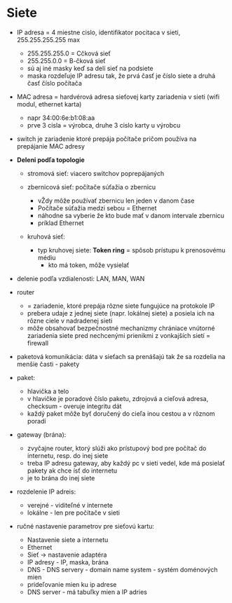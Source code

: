 
# Siete
- IP adresa = 4 miestne cislo, identifikator pocitaca v sieti, 255.255.255.255 max
    - 255.255.255.0 = Cčková sieť
    - 255.255.0.0 = B-čková sieť
    - sú aj iné masky keď sa delí sieť na podsiete
    - maska rozdeľuje IP adresu tak, že prvá časť je číslo siete a druhá časť číslo počítača

- MAC adresa = hardvérová adresa sieťovej karty zariadenia v sieti (wifi modul, ethernet karta)
    - napr 34:00:6e:b1:08:aa
    - prve 3 cisla = výrobca, druhe 3 cislo karty u výrobcu
- switch je zariadenie ktoré prepája počítače pričom používa na prepájanie MAC adresy

- **Deleni podľa topologie**

    - stromová sieť: viacero switchov poprepájaných
    - zbernicová sieť: počítače súťažia o zbernicu
        - vŽdy môže používať zbernicu len jeden v danom čase
        - Počítače súťažia medzi sebou = Ethernet
        - náhodne sa vyberie že kto bude mať v danom intervale zbernicu
        - príklad Ethernet
        
    - kruhová sieť: 
        - typ kruhovej siete: **Token ring** = spôsob prístupu k prenosovému médiu
            - kto má token, môže vysielať

- delenie podľa vzdialenosti: LAN, MAN, WAN
- router
    - = zariadenie, ktoré prepája rôzne siete fungujúce na protokole IP
    - prebera udaje z jednej siete (napr. lokálnej siete) a posiela ich na rôzne ciele v nadradenej sieti
    - môže obsahovať bezpečnostné mechanizmy chrániace vnútorné zariadenia siete pred nechcenými prienikmi z vonkajších sietí = firewall
- paketová komunikácia: dáta v sieťach sa prenášajú tak že sa rozdelia na menšie časti - pakety
- paket:
    - hlavička a telo
    - v hlavičke je poradové číslo paketu, zdrojová a cieľová adresa, checksum - overuje integritu dát
    - každý paket môže byť doručený do cieľa inou cestou a v rôznom poradí
- gateway (brána):
    - zvyčajne router, ktorý slúži ako prístupový bod pre počítač do internetu, resp. do inej siete
    - treba IP adresu gateway, aby každý pc v sieti vedel, kde má posielať pakety ak chce ísť do internetu
    - je to brána do inej siete

- rozdelenie IP adreis:
     - verejné - viditeľné v internete
     - lokálne - len pre počítače v sieti
    
- ručné nastavenie parametrov pre sieťovú kartu:
    - Nastavenie siete a internetu
    - Ethernet
    - Sieť -> nastavenie adaptéra
    - IP adresy - IP, maska, brána
    - DNS - DNS servery - domain name system - systém doménových mien
    - prideľovanie mien ku ip adrese
    - DNS server - má tabuľky mien a IP adries
    
